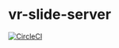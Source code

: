 # vr-slide-server
[![CircleCI](https://circleci.com/gh/haru2036/sleepchart-server/tree/master.svg?style=svg)](https://circleci.com/gh/haru2036/sleepchart-server/tree/master)

